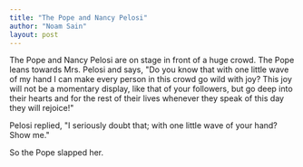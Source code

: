```yaml
---
title: "The Pope and Nancy Pelosi"
author: "Noam Sain"
layout: post
---
```


The Pope and Nancy Pelosi are on stage in front of a huge crowd. The Pope leans towards Mrs. Pelosi and says, "Do you know that with one little wave of my hand I can make every person in this crowd go wild with joy? This joy will not be a momentary display, like that of your followers, but go deep into their hearts and for the rest of their lives whenever they speak of this day they will rejoice!"  
  
Pelosi replied, "I seriously doubt that; with one little wave of your hand? Show me."

So the Pope slapped her.